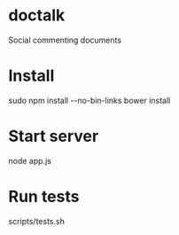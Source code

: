 doctalk
=======

Social commenting documents

# Install #
 sudo npm install --no-bin-links
 bower install

# Start server #
node app.js

# Run tests #
scripts/tests.sh